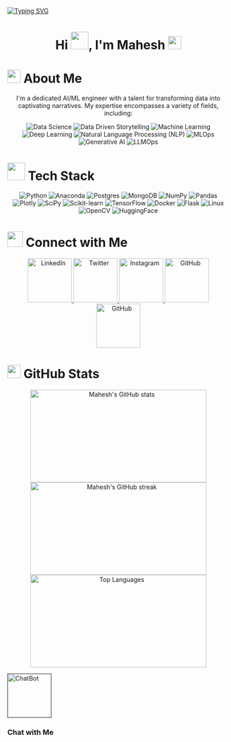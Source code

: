 [![Typing SVG](https://readme-typing-svg.herokuapp.com?size=30&width=700&lines=Welcome+!+😀)](https://git.io/typing-svg)

<h1 align="center"><b>Hi <img src="https://media.tenor.com/AUHgwWxTw14AAAAj/dm4uz3-foekoe.gif" width="40">, I'm Mahesh <img src="https://media.tenor.com/e_AErSk4_RUAAAAj/fluent-emoji.gif" width="30"></b></h1>



<h1><img src="https://emojis.slackmojis.com/emojis/images/1531849430/4246/blob-sunglasses.gif?1531849430" width="30"/> About Me</h1>
<p align="center">I'm a dedicated AI/ML engineer with a talent for transforming data into captivating narratives. My expertise encompasses a variety of fields, including:</p>

<p align="center">
  <img src="https://img.shields.io/badge/DataScience-9A1663?style=plastic&logo=WhenIWork&logoColor=white" alt="Data Science" />
  <img src="https://img.shields.io/badge/Data%20Driven%20Storytelling-31C6D4?style=plastic&logo=WhenIWork&logoColor=white" alt="Data Driven Storytelling" />
  <img src="https://img.shields.io/badge/MachineLearning-DC5F00?style=plastic&logo=WhenIWork&logoColor=white" alt="Machine Learning" />
  <img src="https://img.shields.io/badge/DeepLearning-000000?style=plastic&logo=WhenIWork&logoColor=white" alt="Deep Learning" />
  <img src="https://img.shields.io/badge/Natural%20Language%20Processing%20(NLP)-9A1663?style=plastic&logo=WhenIWork&logoColor=white" alt="Natural Language Processing (NLP)" />
  <img src="https://img.shields.io/badge/MLOps-0F3460?style=plastic&logo=WhenIWork&logoColor=white" alt="MLOps" />
  <img src="https://img.shields.io/badge/GenAI-31C6D4?style=plastic&logo=WhenIWork&logoColor=white" alt="Generative AI" />
  <img src="https://img.shields.io/badge/LLMOps-DC5F00?style=plastic&logo=WhenIWork&logoColor=white" alt="LLMOps" />
</p>



<h1><img src="https://media.tenor.com/h2QpTLjvzCwAAAAj/cooler-master-keyboard.gif" width="40"/> Tech Stack</h1>
<p align="center">
  <img src="https://img.shields.io/badge/python-3670A0?style=for-the-badge&logo=python&logoColor=ffdd90" alt="Python" />
  <img src="https://img.shields.io/badge/Anaconda-%2344A833.svg?style=for-the-badge&logo=anaconda&logoColor=white" alt="Anaconda" />
  <img src="https://img.shields.io/badge/postgres-%23316192.svg?style=for-the-badge&logo=postgresql&logoColor=white" alt="Postgres" />
  <img src="https://img.shields.io/badge/MongoDB-%234ea94b.svg?style=for-the-badge&logo=mongodb&logoColor=white" alt="MongoDB" />
  <img src="https://img.shields.io/badge/numpy-%23013243.svg?style=for-the-badge&logo=numpy&logoColor=white" alt="NumPy" />
  <img src="https://img.shields.io/badge/pandas-%23150458.svg?style=for-the-badge&logo=pandas&logoColor=white" alt="Pandas" />
  <img src="https://img.shields.io/badge/Plotly-%233F4F75.svg?style=for-the-badge&logo=plotly&logoColor=white" alt="Plotly" />
  <img src="https://img.shields.io/badge/SciPy-%230C55A5.svg?style=for-the-badge&logo=scipy&logoColor=%white" alt="SciPy" />
  <img src="https://img.shields.io/badge/scikit--learn-%23F7931E.svg?style=for-the-badge&logo=scikit-learn&logoColor=white" alt="Scikit-learn" />
  <img src="https://img.shields.io/badge/TensorFlow-%23FF6F00.svg?style=for-the-badge&logo=TensorFlow&logoColor=white" alt="TensorFlow" />
  <img src="https://img.shields.io/badge/Docker-%23FF6F00.svg?style=for-the-badge&logo=Docker&logoColor=white" alt="Docker" />
  <img src="https://img.shields.io/badge/Flask-%23FF6F00.svg?style=for-the-badge&logo=Flask&logoColor=white" alt="Flask" />
  <img src="https://img.shields.io/badge/linux-%23FF6F00.svg?style=for-the-badge&logo=linux&logoColor=white" alt="Linux" />
  <img src="https://img.shields.io/badge/OpenCV-%23FF6F00.svg?style=for-the-badge&logo=OpenCV&logoColor=white" alt="OpenCV" />
  <img src="https://img.shields.io/badge/HuggingFace-%23FF6F00.svg?style=for-the-badge&logo=HuggingFace&logoColor=white" alt="HuggingFace" />
</p>



<h1><img src="https://media.tenor.com/W22SOhZQGUQAAAAj/chempo-chempo009.gif" width="35"/> Connect with Me</h1>
<p align="center">
  <a href="https://www.linkedin.com/in/maheshgowda47/" target="_blank">
    <img src="https://cliply.co/wp-content/uploads/2021/02/372102050_LINKEDIN_ICON_TRANSPARENT_400.gif" alt="LinkedIn" width="100"/>
  </a>
  <a href="https://twitter.com/aetherix" target="_blank">
    <img src="https://cliply.co/wp-content/uploads/2021/09/CLIPLY_372109260_TWITTER_LOGO_400.gif" alt="Twitter" width="100"/>
  </a>
  <a href="https://www.instagram.com/_mahesh.gowda_/" target="_blank">
    <img src="https://media.tenor.com/QsaxvK8W_AoAAAAj/araslot-instagram.gif" alt="Instagram" width="100"/>
  </a>
  <a href="https://github.com/MaheshGowda47?tab=repositories" target="_blank">
    <img src="https://user-images.githubusercontent.com/74038190/212257468-1e9a91f1-b626-4baa-b15d-5c385dfa7ed2.gif" alt="GitHub" width="100"/>
  </a>
  <a href="https://drive.google.com/file/d/1CbNVuTRanShwYGzgNtM8zuWRMTX-yYFp/view?usp=sharing" target="_blank">
    <img src="https://cdn-icons-png.flaticon.com/128/6186/6186195.png" alt="GitHub" width="100"/>
  </a>
</p>



<h1><img src="https://media.tenor.com/N0ZZRLN0v4gAAAAj/doc-rae-geometry-dash.gif" width="30"/> GitHub Stats</h1>
<p align="center">
  <img src="https://github-readme-stats.vercel.app/api?username=maheshgowda47&show_icons=true&theme=radical" alt="Mahesh's GitHub stats" width="400" height="210" style="object-fit: cover;" />
  <img src="https://github-readme-streak-stats.herokuapp.com/?user=maheshgowda47&theme=radical" alt="Mahesh's GitHub streak" width="400" height="210" style="object-fit: cover;" />
  <img src="https://github-readme-stats.vercel.app/api/top-langs/?username=maheshgowda47&layout=compact&theme=radical" alt="Top Languages" width="400" height="210" style="object-fit: cover;" />
</p>

<p align="left">
  <a href=" " target="_blank">
    <img src="https://ouch-cdn2.icons8.com/6NNKdWOngabxcVac28sJIRxKSRjoyv6L7TegHvhAAno/rs:fit:368:491/czM6Ly9pY29uczgu/b3VjaC1wcm9kLmFz/c2V0cy9wbmcvMTcy/LzZiZGM5ZjQyLTY4/ZDktNDlhMS1iMGVl/LTUxNjA5MjUyYTU3/Yi5wbmc.png" alt="ChatBot" width="100"/>
  </a> 
  <h3>Chat with Me</h3>
</p>







